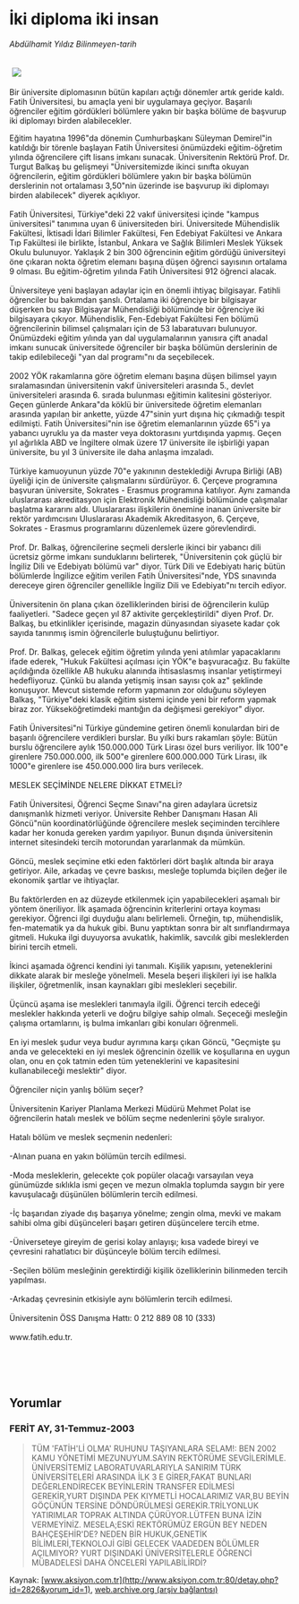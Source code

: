 # İki diploma iki insan

*Abdülhamit Yıldız Bilinmeyen-tarih*

<div>
 <font>
  <img border="0" height="1" src="/web/20050114200452im_/http://www.aksiyon.com.tr/images/blank.gif"/>
 </font>
 <font class="content">
  <p>
   <img border="0" hspace="5" src="http://web.archive.org/web/20050114200452im_/http://www.aksiyon.com.tr/resim/451/26.jpg" vspace="5"/>
  </p>
 </font>
 <font class="content">
  Bir üniversite diplomasının bütün kapıları açtığı dönemler artık geride kaldı. Fatih Üniversitesi, bu amaçla yeni bir uygulamaya geçiyor. Başarılı öğrenciler eğitim gördükleri bölümlere yakın bir başka bölüme de başvurup iki diplomayı birden alabilecekler.
 </font>
 <br/>
 <p>
  <font class="content">
   Eğitim hayatına 1996"da dönemin Cumhurbaşkanı Süleyman Demirel"in katıldığı bir törenle başlayan Fatih Üniversitesi önümüzdeki eğitim-öğretim yılında öğrencilere çift lisans imkanı sunacak. Üniversitenin Rektörü Prof. Dr. Turgut Balkaş bu gelişmeyi "Üniversitemizde ikinci sınıfta okuyan öğrencilerin, eğitim gördükleri bölümlere yakın bir başka bölümün derslerinin not ortalaması 3,50"nin üzerinde ise başvurup iki diplomayı birden alabilecek" diyerek açıklıyor.
   <br>
    <br>
     Fatih Üniversitesi, Türkiye"deki 22 vakıf üniversitesi içinde "kampus üniversitesi" tanımına uyan 6 üniversiteden biri. Üniversitede Mühendislik Fakültesi, İktisadi İdari Bilimler Fakültesi, Fen Edebiyat Fakültesi ve Ankara Tıp Fakültesi ile birlikte, İstanbul, Ankara ve Sağlık Bilimleri Meslek Yüksek Okulu bulunuyor. Yaklaşık 2 bin 300 öğrencinin eğitim gördüğü üniversiteyi öne çıkaran nokta öğretim elemanı başına düşen öğrenci sayısının ortalama 9 olması. Bu eğitim-öğretim yılında Fatih Üniversitesi 912 öğrenci alacak.
     <br>
      <br>
       Üniversiteye yeni başlayan adaylar için en önemli ihtiyaç bilgisayar. Fatihli öğrenciler bu bakımdan şanslı. Ortalama iki öğrenciye bir bilgisayar düşerken bu sayı Bilgisayar Mühendisliği bölümünde bir öğrenciye iki bilgisayara çıkıyor. Mühendislik, Fen-Edebiyat Fakültesi Fen bölümü öğrencilerinin bilimsel çalışmaları için de 53 labaratuvarı bulunuyor. Önümüzdeki eğitim yılında yan dal uygulamalarının yanısıra çift anadal imkanı sunucak üniversitede öğrenciler bir başka bölümün derslerinin de takip edilebileceği "yan dal programı"nı da seçebilecek.
       <br/>
       <br/>
       2002 YÖK rakamlarına göre öğretim elemanı başına düşen bilimsel yayın sıralamasından üniversitenin vakıf üniversiteleri arasında 5., devlet üniversiteleri arasında 6. sırada bulunması eğitimin kalitesini gösteriyor. Geçen günlerde Ankara"da köklü bir üniversitede öğretim elemanları arasında yapılan bir ankette, yüzde 47"sinin yurt dışına hiç çıkmadığı tespit edilmişti. Fatih Üniversitesi"nin ise öğretim elemanlarının yüzde 65"i ya yabancı uyruklu ya da master veya doktorasını yurtdışında yapmış. Geçen yıl ağırlıkla ABD ve İngiltere olmak üzere 17 üniversite ile işbirliği yapan üniversite, bu yıl 3 üniversite ile daha anlaşma imzaladı.
       <br/>
       <br/>
       Türkiye kamuoyunun yüzde 70"e yakınının desteklediği Avrupa Birliği (AB) üyeliği için de üniversite çalışmalarını sürdürüyor. 6. Çerçeve programına başvuran üniversite, Sokrates - Erasmus programına katılıyor. Aynı zamanda uluslararası akreditasyon için Elektronik Mühendisliği bölümünde çalışmalar başlatma kararını aldı. Uluslararası ilişkilerin önemine inanan üniversite bir rektör yardımcısını Uluslararası Akademik Akreditasyon, 6. Çerçeve, Sokrates - Erasmus programlarını düzenlemek üzere görevlendirdi.
       <br/>
       <br/>
       Prof. Dr. Balkaş, öğrencilerine seçmeli derslerle ikinci bir yabancı dili ücretsiz görme imkanı sunduklarını belirterek, "Üniversitenin çok güçlü bir İngiliz Dili ve Edebiyatı bölümü var" diyor. Türk Dili ve Edebiyatı hariç bütün bölümlerde İngilizce eğitim verilen Fatih Üniversitesi"nde, YDS sınavında dereceye giren öğrenciler genellikle İngiliz Dili ve Edebiyatı"nı tercih ediyor.
       <br/>
       <br/>
       Üniversitenin ön plana çıkan özelliklerinden birisi de öğrencilerin kulüp faaliyetleri. "Sadece geçen yıl 87 aktivite gerçekleştirildi" diyen Prof. Dr. Balkaş, bu etkinlikler içerisinde, magazin dünyasından siyasete kadar çok sayıda tanınmış ismin öğrencilerle buluştuğunu belirtiyor.
       <br/>
       <br/>
       Prof. Dr. Balkaş, gelecek eğitim öğretim yılında yeni atılımlar yapacaklarını ifade ederek, "Hukuk Fakültesi açılması için YÖK"e başvuracağız. Bu fakülte açıldığında özellikle AB hukuku alanında ihtisaslasmış insanlar yetiştirmeyi hedefliyoruz. Çünkü bu alanda yetişmiş insan sayısı çok az" şeklinde konuşuyor. Mevcut sistemde reform yapmanın zor olduğunu söyleyen Balkaş, "Türkiye"deki klasik eğitim sistemi içinde yeni bir reform yapmak biraz zor. Yükseköğretimdeki mantığın da değişmesi gerekiyor" diyor.
       <br/>
       <br/>
       Fatih Üniversitesi"ni Türkiye gündemine getiren önemli konulardan biri de başarılı öğrencilere verdikleri burslar. Bu yılki burs rakamları şöyle: Bütün burslu öğrencilere aylık 150.000.000 Türk Lirası özel burs veriliyor. İlk 100"e girenlere 750.000.000, ilk 500"e girenlere 600.000.000 Türk Lirası, ilk 1000"e girenlere ise 450.000.000 lira burs verilecek.
       <br/>
       <br/>
       MESLEK SEÇİMİNDE NELERE DİKKAT ETMELİ?
       <br/>
       <br/>
       Fatih Üniversitesi, Öğrenci Seçme Sınavı"na giren adaylara ücretsiz danışmanlık hizmeti veriyor. Üniversite Rehber Danışmanı Hasan Ali Göncü"nün koordinatörlüğünde öğrencilere meslek seçiminden tercihlere kadar her konuda gereken yardım yapılıyor. Bunun dışında üniversitenin internet sitesindeki tercih motorundan yararlanmak da mümkün.
       <br/>
       <br/>
       Göncü, meslek seçimine etki eden faktörleri dört başlık altında bir araya getiriyor. Aile, arkadaş ve çevre baskısı, mesleğe toplumda biçilen değer ile ekonomik şartlar ve ihtiyaçlar.
       <br/>
       <br/>
       Bu faktörlerden en az düzeyde etkilenmek için yapabilecekleri aşamalı bir yöntem öneriliyor. İlk aşamada öğrencinin kriterlerini ortaya koyması gerekiyor. Öğrenci ilgi duyduğu alanı belirlemeli. Örneğin, tıp, mühendislik, fen-matematik ya da hukuk gibi. Bunu yaptıktan sonra bir alt sınıflandırmaya gitmeli. Hukuka ilgi duyuyorsa avukatlık, hakimlik, savcılık gibi mesleklerden birini tercih etmeli.
       <br/>
       <br/>
       İkinci aşamada öğrenci kendini iyi tanımalı. Kişilik yapısını, yeteneklerini dikkate alarak bir mesleğe yönelmeli. Mesela beşeri ilişkileri iyi ise halkla ilişkiler, öğretmenlik, insan kaynakları gibi meslekleri seçebilir.
       <br/>
       <br/>
       Üçüncü aşama ise meslekleri tanımayla ilgili. Öğrenci tercih edeceği meslekler hakkında yeterli ve doğru bilgiye sahip olmalı. Seçeceği mesleğin çalışma ortamlarını, iş bulma imkanları gibi konuları öğrenmeli.
       <br/>
       <br/>
       En iyi meslek şudur veya budur ayrımına karşı çıkan Göncü, "Geçmişte şu anda ve gelecekteki en iyi meslek öğrencinin özellik ve koşullarına en uygun olan, onu en çok tatmin eden tüm yeteneklerini ve kapasitesini kullanabileceği meslektir" diyor.
       <br/>
       <br/>
       Öğrenciler niçin yanlış bölüm seçer?
       <br/>
       <br/>
       Üniversitenin Kariyer Planlama Merkezi Müdürü Mehmet Polat ise öğrencilerin hatalı meslek ve bölüm seçme nedenlerini şöyle sıralıyor.
       <br/>
       <br/>
       Hatalı bölüm ve meslek seçmenin nedenleri:
       <br/>
       <br/>
       -Alınan puana en yakın bölümün tercih edilmesi.
       <br/>
       <br/>
       -Moda mesleklerin, gelecekte çok popüler olacağı varsayılan veya günümüzde sıklıkla ismi geçen ve mezun olmakla toplumda saygın bir yere kavuşulacağı düşünülen bölümlerin tercih edilmesi.
       <br/>
       <br/>
       -İç başarıdan ziyade dış başarıya yönelme; zengin olma, mevki ve makam sahibi olma gibi düşünceleri başarı getiren düşüncelere tercih etme.
       <br/>
       <br/>
       -Üniverseteye gireyim de gerisi kolay anlayışı; kısa vadede bireyi ve çevresini rahatlatıcı bir düşünceyle bölüm tercih edilmesi.
       <br/>
       <br/>
       -Seçilen bölüm mesleğinin gerektirdiği kişilik özelliklerinin bilinmeden tercih yapılması.
       <br/>
       <br/>
       -Arkadaş çevresinin etkisiyle aynı bölümlerin tercih edilmesi.
       <br/>
       <br/>
       Üniversitenin ÖSS Danışma Hattı: 0 212 889 08 10 (333)
       <br/>
       <br/>
       www.fatih.edu.tr.
       <br/>
      </br>
     </br>
    </br>
   </br>
  </font>
 </p>
</div>


## Yorumlar

### FERİT AY, 31-Temmuz-2003
> TÜM 'FATİH'Lİ OLMA' RUHUNU TAŞIYANLARA SELAM!: 
> BEN 2002 KAMU YÖNETİMİ MEZUNUYUM.SAYIN REKTÖRÜME SEVGİLERİMLE.  ÜNİVERSİTEMİZ LABORATUVARLARIYLA SANIRIM TÜRK ÜNİVERSİTELERİ ARASINDA İLK 3 E GİRER,FAKAT BUNLARI DEĞERLENDİRECEK BEYİNLERİN TRANSFER EDİLMESİ GEREKİR,YURT DIŞINDA PEK KIYMETLİ HOCALARIMIZ VAR,BU BEYİN GÖÇÜNÜN TERSİNE DÖNDÜRÜLMESİ GEREKİR.TRİLYONLUK YATIRIMLAR TOPRAK ALTINDA ÇÜRÜYOR.LÜTFEN BUNA İZİN VERMEYİNİZ.  MESELA;ESKİ REKTÖRÜMÜZ ERGÜN BEY NEDEN BAHÇEŞEHİR'DE?  NEDEN BİR HUKUK,GENETİK BİLİMLERİ,TEKNOLOJİ GİBİ GELECEK VAADEDEN BÖLÜMLER AÇILMIYOR?  YURT DIŞINDAKİ ÜNİVERSİTELERLE ÖĞRENCİ MÜBADELESİ DAHA ÖNCELERİ YAPILABİLİRDİ?

Kaynak: [www.aksiyon.com.tr](http://www.aksiyon.com.tr:80/detay.php?id=2826&yorum_id=1), [web.archive.org (arşiv bağlantısı)](http://web.archive.org/web/20050114200452/http://www.aksiyon.com.tr:80/detay.php?id=2826&yorum_id=1)
